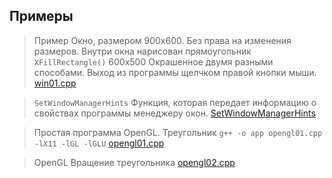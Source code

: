 ## Примеры

> Пример Окно, размером 900х600. Без права на изменения размеров.
> Внутри окна нарисован прямоугольник `XFillRectangle()` 600х500 Окрашенное двумя разными способами.
> Выход из программы щелчком правой кнопки мыши. [win01.cpp](./win01.cpp)

> `SetWindowManagerHints` Функция, которая передает информацию 
> о свойствах программы менеджеру окон. [SetWindowManagerHints](./SetWindowManagerHints.cpp)

> Простая программа OpenGL. Треугольник
> `g++ -o app opengl01.cpp -lX11 -lGL -lGLU`
> [opengl01.cpp](./OpenGL/opengl01.cpp)

> OpenGL Вращение треугольника [opengl02.cpp](./OpenGL/opengl02.cpp)
